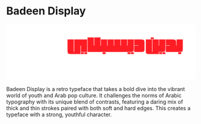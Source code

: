 # Badeen Display  

![Sample Image](documentation/sampleimage.png)


Badeen Display is a retro typeface that takes a bold dive into the vibrant world of youth and Arab pop culture. It challenges the norms of Arabic typography with its unique blend of contrasts, featuring a daring mix of thick and thin strokes paired with both soft and hard edges. This creates a typeface with a strong, youthful character.
